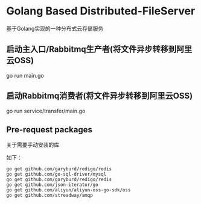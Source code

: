 # Golang Based Distributed-FileServer

基于Golang实现的一种分布式云存储服务

## 启动主入口/Rabbitmq生产者(将文件异步转移到阿里云OSS)
go run main.go

## 启动Rabbitmq消费者(将文件异步转移到阿里云OSS)
go run service/transfer/main.go

## Pre-request packages 
关于需要手动安装的库

如下：
```shell
go get github.com/garyburd/redigo/redis
go get github.com/go-sql-driver/mysql
go get github.com/garyburd/redigo/redis
go get github.com/json-iterator/go
go get github.com/aliyun/aliyun-oss-go-sdk/oss
go get github.com/streadway/amqp